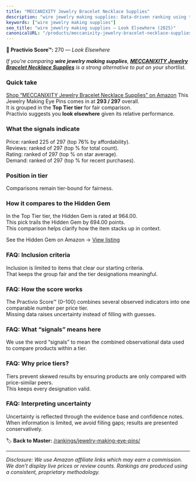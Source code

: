 ```yaml
---
title: "MECCANIXITY Jewelry Bracelet Necklace Supplies"
description: "wire jewelry making supplies: Data-driven ranking using the Practivio Score™. Positioned by quality, value, demand, findability, momentum."
keywords: ["wire jewelry making supplies"]
seo_title: "wire jewelry making supplies — Look Elsewhere (2025)"
canonicalURL: "/products/meccanixity-jewelry-bracelet-necklace-supplies-B0F1TM8V64/"
---
```


**🚫 Practivio Score™:** 270 — _Look Elsewhere_


*If you're comparing **wire jewelry making supplies**, **[MECCANIXITY Jewelry Bracelet Necklace Supplies](https://www.amazon.com/dp/B0F1TM8V64?tag=practivio-20)** is a strong alternative to put on your shortlist.*
### Quick take
[Shop “MECCANIXITY Jewelry Bracelet Necklace Supplies” on Amazon](https://www.amazon.com/dp/B0F1TM8V64?tag=practivio-20)
This Jewelry Making Eye Pins comes in at **293 / 297** overall.  
It is grouped in the **Top Tier tier** for fair comparison.  
Practivio suggests you **look elsewhere** given its relative performance.

### What the signals indicate
Price: ranked 225 of 297 (top 76% by affordability).  
Reviews: ranked  of 297 (top % for total count).  
Rating: ranked  of 297 (top % on star average).  
Demand: ranked  of 297 (top % for recent purchases).

### Position in tier
Comparisons remain tier-bound for fairness.

### How it compares to the Hidden Gem
In the Top Tier tier, the Hidden Gem is rated at 964.00.  
This pick trails the Hidden Gem by 694.00 points.  
This comparison helps clarify how the item stacks up in context.  

See the Hidden Gem on Amazon → [View listing](https://www.amazon.com/dp/B07543G29V?tag=practivio-20)

### FAQ: Inclusion criteria
Inclusion is limited to items that clear our starting criteria.  
That keeps the group fair and the tier designations meaningful.

### FAQ: How the score works
The Practivio Score™ (0–100) combines several observed indicators into one comparable number per price tier.  
Missing data raises uncertainty instead of filling with guesses.

### FAQ: What “signals” means here
We use the word “signals” to mean the combined observational data used to compare products within a tier.

### FAQ: Why price tiers?
Tiers prevent skewed results by ensuring products are only compared with price-similar peers.  
This keeps every designation valid.

### FAQ: Interpreting uncertainty
Uncertainty is reflected through the evidence base and confidence notes.  
When information is limited, we avoid filling gaps; results are presented conservatively.


🏷️ **Back to Master:** [/rankings/jewelry-making-eye-pins/](/rankings/jewelry-making-eye-pins/)

---
_Disclosure: We use Amazon affiliate links which may earn a commission. We don’t display live prices or review counts. Rankings are produced using a consistent, proprietary methodology._
